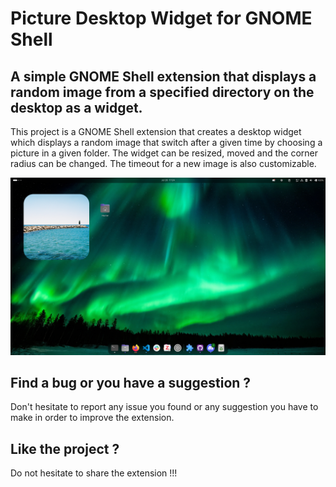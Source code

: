 # Picture Desktop Widget for GNOME Shell
## A simple GNOME Shell extension that displays a random image from a specified directory on the desktop as a widget.

This project is a GNOME Shell extension that creates a desktop widget which displays a random image that switch after a given time by choosing a picture in a given folder.
The widget can be resized, moved and the corner radius can be changed. The timeout for a new image is also customizable.

![Gnome desktop with a widget showing an image on the top left of the screen](/docs/ExempleScreenshot.png)

## Find a bug or you have a suggestion ?
Don't hesitate to report any issue you found or any suggestion you have to make in order to improve the extension.

## Like the project ?
Do not hesitate to share the extension !!!